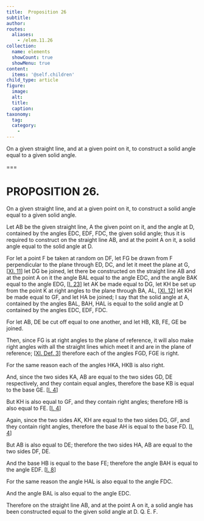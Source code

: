 ```yaml
---
title:  Proposition 26
subtitle: 
author:
routes:
  aliases:
    - /elem.11.26
collection:
  name: elements
  showCount: true
  showMenu: true
content:
  items: '@self.children'
child_type: article
figure:
  image:
  alt:
  title:
  caption:
taxonomy:
  tag:
  category:
    - 
---
```


<p><hi rend="ital">On a given straight line, and at a given point on it</hi>, <hi rend="ital">to construct a solid angle equal to a given solid angle.</hi>
      </p>

===

<h1>PROPOSITION 26.</h1>
<p><span class="ital">On a given straight line, and at a given point on it</span>, <span class="ital">to construct a solid angle equal to a given solid angle.</span>
      </p>

<p>Let <span class="ital">AB</span> be the given straight line, <span class="ital">A</span> the given point on it, and the angle at <span class="ital">D</span>, contained by the angles <span class="ital">EDC</span>, <span class="ital">EDF</span>, <span class="ital">FDC</span>, the given solid angle; thus it is required to construct on the straight line <span class="ital">AB</span>, and at the point <span class="ital">A</span> on it, a solid angle equal to the solid angle at <span class="ital">D</span>. 
      </p>

<p>For let a point <span class="ital">F</span> be taken at random on <span class="ital">DF</span>, let <span class="ital">FG</span> be drawn from <span class="ital">F</span> perpendicular to the plane through <span class="ital">ED</span>, <span class="ital">DC</span>, and let it meet the plane at <span class="ital">G</span>, [<a href="/elem.11.11">XI. 11</a>] let <span class="ital">DG</span> be joined, let there be constructed on the straight line <span class="ital">AB</span> and at the point <span class="ital">A</span> on it the angle <span class="ital">BAL</span> equal to the angle <span class="ital">EDC</span>, and the angle <span class="ital">BAK</span> equal to the angle <span class="ital">EDG</span>, [<a href="/elem.1.23">I. 23</a>] let <span class="ital">AK</span> be made equal to <span class="ital">DG</span>, <pb n="328"/>let <span class="ital">KH</span> be set up from the point <span class="ital">K</span> at right angles to the plane through <span class="ital">BA</span>, <span class="ital">AL</span>, [<a href="/elem.11.12">XI. 12</a>] let <span class="ital">KH</span> be made equal to <span class="ital">GF</span>, and let <span class="ital">HA</span> be joined; I say that the solid angle at <span class="ital">A</span>, contained by the angles <span class="ital">BAL</span>, <span class="ital">BAH</span>, <span class="ital">HAL</span> is equal to the solid angle at <span class="ital">D</span> contained by the angles <span class="ital">EDC</span>, <span class="ital">EDF</span>, <span class="ital">FDC</span>. </p>

<p>For let <span class="ital">AB</span>, <span class="ital">DE</span> be cut off equal to one another, and let <span class="ital">HB</span>, <span class="ital">KB</span>, <span class="ital">FE</span>, <span class="ital">GE</span> be joined. </p>

<p>Then, since <span class="ital">FG</span> is at right angles to the plane of reference, it will also make right angles with all the straight lines which meet it and are in the plane of reference; [<a href="/elem.11.def.3">XI. Def. 3</a>] therefore each of the angles <span class="ital">FGD</span>, <span class="ital">FGE</span> is right. </p>

<p>For the same reason each of the angles <span class="ital">HKA</span>, <span class="ital">HKB</span> is also right. </p>

<p>And, since the two sides <span class="ital">KA</span>, <span class="ital">AB</span> are equal to the two sides <span class="ital">GD</span>, <span class="ital">DE</span> respectively, and they contain equal angles, therefore the base <span class="ital">KB</span> is equal to the base <span class="ital">GE</span>. [<a href="/elem.1.4">I. 4</a>] </p>

<p>But <span class="ital">KH</span> is also equal to <span class="ital">GF</span>, and they contain right angles; therefore <span class="ital">HB</span> is also equal to <span class="ital">FE</span>. [<a href="/elem.1.4">I. 4</a>] </p>

<p>Again, since the two sides <span class="ital">AK</span>, <span class="ital">KH</span> are equal to the two sides <span class="ital">DG</span>, <span class="ital">GF</span>, and they contain right angles, therefore the base <span class="ital">AH</span> is equal to the base <span class="ital">FD</span>. [<a href="/elem.1.4">I. 4</a>] </p>

<p>But <span class="ital">AB</span> is also equal to <span class="ital">DE</span>; therefore the two sides <span class="ital">HA</span>, <span class="ital">AB</span> are equal to the two sides <span class="ital">DF</span>, <span class="ital">DE</span>. </p>

<p>And the base <span class="ital">HB</span> is equal to the base <span class="ital">FE</span>; therefore the angle <span class="ital">BAH</span> is equal to the angle <span class="ital">EDF</span>. [<a href="/elem.1.8">I. 8</a>] </p>

<p>For the same reason the angle <span class="ital">HAL</span> is also equal to the angle <span class="ital">FDC</span>. </p>

<p>And the angle <span class="ital">BAL</span> is also equal to the angle <span class="ital">EDC</span>. <pb n="329"/></p>

<p>Therefore on the straight line <span class="ital">AB</span>, and at the point <span class="ital">A</span> on it, a solid angle has been constructed equal to the given solid angle at <span class="ital">D</span>. Q. E. F.</p>
